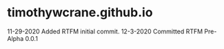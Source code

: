 # timothywcrane.github.io
11-29-2020 Added RTFM initial commit.
12-3-2020  Committed RTFM Pre-Alpha 0.0.1
